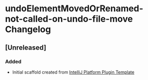 <!-- Keep a Changelog guide -> https://keepachangelog.com -->

# undoElementMovedOrRenamed-not-called-on-undo-file-move Changelog

## [Unreleased]
### Added
- Initial scaffold created from [IntelliJ Platform Plugin Template](https://github.com/JetBrains/intellij-platform-plugin-template)
